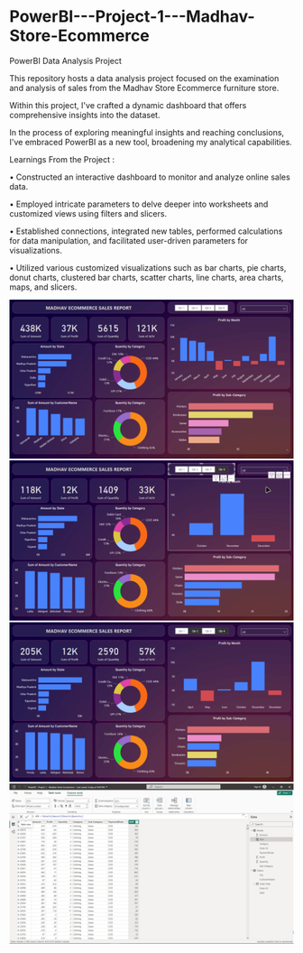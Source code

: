 # PowerBI---Project-1---Madhav-Store-Ecommerce
PowerBI Data Analysis Project


This repository hosts a data analysis project focused on the examination and analysis of sales from the Madhav Store Ecommerce furniture store.

Within this project, I've crafted a dynamic dashboard that offers comprehensive insights into the dataset.

In the process of exploring meaningful insights and reaching conclusions, I've embraced PowerBI as a new tool, broadening my analytical capabilities.

Learnings From the Project :

  • Constructed an interactive dashboard to monitor and analyze online sales data.

  • Employed intricate parameters to delve deeper into worksheets and customized views using filters and slicers.

  • Established connections, integrated new tables, performed calculations for data manipulation, and facilitated user-driven parameters for visualizations.

  • Utilized various customized visualizations such as bar charts, pie charts, donut charts, clustered bar charts, scatter charts, line charts, area charts, maps, and slicers.


![](https://github.com/shloktilokani/PowerBI---Project-1---Madhav-Store-Ecommerce/blob/main/2023-12-01%2021_51_39-PowerBI%20-%20Project%201%20-%20Madhav%20Store%20Ecommerce.png)
![](https://github.com/shloktilokani/PowerBI---Project-1---Madhav-Store-Ecommerce/blob/main/2023-12-01%2021_53_02-PowerBI%20-%20Project%201%20-%20Madhav%20Store%20Ecommerce.png)
![](https://github.com/shloktilokani/PowerBI---Project-1---Madhav-Store-Ecommerce/blob/main/2023-12-01%2021_53_21-PowerBI%20-%20Project%201%20-%20Madhav%20Store%20Ecommerce.png)
![](https://github.com/shloktilokani/PowerBI---Project-1---Madhav-Store-Ecommerce/blob/main/2023-12-01%2021_53_44-.png)
